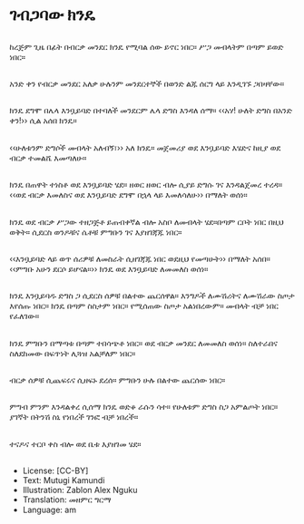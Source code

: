 # ገብጋባው ክንዴ

##
ከረጅም ጊዜ በፊት በብርቃ መንደር ክንዴ
የሚባል ሰው ይኖር ነበር። ሥጋ
መብላትም በጣም ይወድ ነበር።

##
አንድ ቀን የብርቃ መንደር አለቃ ሁሉንም
መንደርተኞች በወንድ ልጁ ሰርግ ላይ
እንዲገኙ ጋበዛቸው።

##
ክንዴ ደግሞ በሌላ እንቧይባድ በተባለች
መንደርም ሌላ ድግስ እንዳለ ሰማ።
‹‹አሃ! ሁለት ድግስ በአንድ ቀን!›› ሲል
አሰበ ክንዴ።

##
‹‹ሁለቱንም ድግሶች መብላት አለብኝ፣››
አለ ክንዴ። መጀመሪያ ወደ እንቧይባድ
እሄድና ከዚያ ወደ ብርቃ ተመልሼ
እመጣለሁ።

##
ክንዴ በጠዋት ተነስቶ ወደ እንቧይባድ
ሄደ። ዘወር ዘወር ብሎ ሲያይ ድግሱ ገና
እንዳልጀመረ ተረዳ።
‹‹ወደ ብርቃ እመለስና ወደ እንቧይባድ
ደግሞ በኋላ ላይ እመለሳለሁ›› በማለት
ወሰነ።

##
ክንዴ ወደ ብርቃ ሥጋው ተዘጋጅቶ
ይጠብቀኛል ብሎ አስቦ ለመብላት
ሄደ።በጣም ርቦት ነበር በዚህ ወቅት።
ሲደርስ ወንዶቹና ሴቶቹ ምግቡን ገና
እያዘገጃጁ ነበር።

##
‹‹እንቧይባድ ላይ ወጥ ሰሪዎቹ ለመስራት
ሲዘገጃጁ ነበር ወደዚህ የመጣሁት›› በማለት
አሰበ። ‹‹ምግቡ አሁን ደርሶ ይሆናል።››
ክንዴ ወደ እንቧይባድ ለመመለስ ወሰነ።

##
ክንዴ እንቧይባዱ ድግስ ጋ ሲደርስ ሰዎቹ
በልተው ጨርሰዋል። እንግዶች
ለሙሽሪትና ለሙሽራው ስጦታ እየሰጡ
ነበር። ክንዴ በጣም ስስታም ነበር።
የሚሰጠው ስጦታ አልነበረውም። መብላት
ብቻ ነበር የፈለገው።

##
ክንዴ ምግቡን በማጣቱ በጣም ተበሳጭቶ
ነበር። ወደ ብርቃ መንደር ለመመለስ
ወሰነ። ስለተራበና ስለደከመው በፍጥነት
ሊጓዝ አልቻለም ነበር።

##
ብርቃ ሰዎቹ ሲጨፍሩና ሲዘፍኑ ደረሰ።
ምግቡን ሁሉ በልተው ጨርሰው ነበር።

##
ምግብ ምንም እንዳልቀረ ሲሰማ ክንዴ
ወድቆ ራሱን ሳተ። የሁለቱም ድግስ ስጋ
አምልጦት ነበር። ያገኛት በትንሽ ስኒ
የነበረች ገንፎ ብቻ ነበረች።

##
ተናዶና ተርቦ ቀስ ብሎ ወደ ቤቱ እያዘገመ
ሄደ።

##
* License: [CC-BY]
* Text: Mutugi Kamundi
* Illustration: Zablon Alex Nguku
* Translation: መዘምር ግርማ
* Language: am
